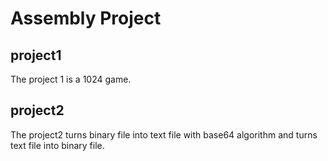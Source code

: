 # Assembly Project
## project1
The project 1 is a 1024 game.
## project2
The project2 turns binary file into text file with base64 algorithm and turns text file into binary file.

